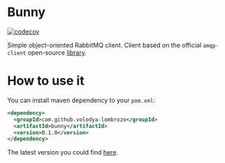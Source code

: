 # Bunny 
[![codecov](https://codecov.io/gh/volodya-lombrozo/bunny/branch/master/graph/badge.svg?token=FJTI0QCEX7)](https://codecov.io/gh/volodya-lombrozo/bunny)

Simple object-oriented RabbitMQ client. Client based 
on the official `amqp-client` open-source [library](https://github.com/rabbitmq/rabbitmq-java-client/).

# How to use it
You can  install maven dependency to your `pom.xml`:
```xml
<dependency>
  <groupId>com.github.volodya-lombrozo</groupId>
  <artifactId>bunny</artifactId>
  <version>0.1.0</version>
</dependency>
```
The latest version you could find [here](https://search.maven.org/artifact/com.github.volodya-lombrozo/bunny).
